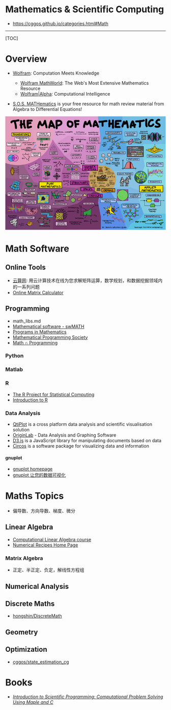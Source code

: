 # Mathematics & Scientific Computing

* https://cggos.github.io/categories.html#Math

------

[TOC]

# Overview

* [Wolfram](http://www.wolfram.com): Computation Meets Knowledge
  - [Wolfram MathWorld](http://mathworld.wolfram.com): The Web's Most Extensive Mathematics Resource
  - [Wolfram|Alpha](https://www.wolframalpha.com/): Computational Intelligence

* [S.O.S. MATHematics](http://www.sosmath.com) is your free resource for math review material from Algebra to Differential Equations!

<div align=center>
  <img src="images/maths_map.png"/>
</div>


# Math Software

## Online Tools

* [云算网](http://www.yunsuan.info): 用云计算技术在线为您求解矩阵运算，数学规划，和数据挖掘领域内的一系列问题
* [Online Matrix Calculator](http://www.bluebit.gr/matrix-calculator/)

## Programming

* math_libs.md
* [Mathematical software - swMATH](https://www.swmath.org/)
* [Programs in Mathematics](https://www.mathprograms.org)
* [Mathematical Programming Society](http://www.mathprog.org/)
* [Math ∩ Programming](https://jeremykun.com/)

### Python

### Matlab

### R

* [The R Project for Statistical Computing](https://www.r-project.org/)
* [Introduction to R](http://ramnathv.github.io/pycon2014-r/)

### Data Analysis

* [QtiPlot](https://www.qtiplot.com/) is a cross platform data analysis and scientific visualisation solution
* [OriginLab](https://www.originlab.com/) - Data Analysis and Graphing Software
* [D3.js](https://d3js.org/) is a JavaScript library for manipulating documents based on data
* [Circos](http://circos.ca/) is a software package for visualizing data and information

#### gnuplot

* [gnuplot homepage](http://www.gnuplot.info/)
* [gnuplot 让您的数据可视化](https://www.ibm.com/developerworks/cn/linux/l-gnuplot/)

# Maths Topics

* 偏导数、方向导数、梯度、微分

## Linear Algebra

* [Computational Linear Algebra course](https://www.fast.ai/2017/07/17/num-lin-alg/)
* [Numerical Recipes Home Page](http://numerical.recipes/)

### Matrix Algebra

* 正定、半正定、负定，解线性方程组

## Numerical Analysis

## Discrete Maths

* [hongshin/DiscreteMath](https://github.com/hongshin/DiscreteMath)

## Geometry

## Optimization

* [cggos/state_estimation_cg](https://github.com/cggos/state_estimation_cg)

# Books

* *[Introduction to Scientific Programming: Computational Problem Solving Using Maple and C](https://www.cs.utah.edu/~zachary/IntroSciProg.html)*

